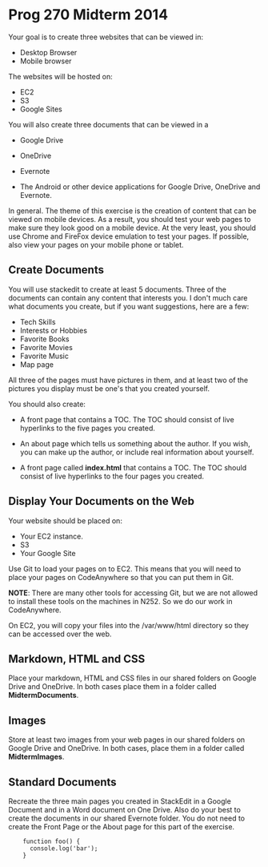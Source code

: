 # Prog 270 Midterm 2014

Your goal is to create three websites that can be viewed in:

- Desktop Browser
- Mobile browser

The websites will be hosted on:

- EC2
- S3
- Google Sites

 You will also create three documents that can be viewed in a

- Google Drive
- OneDrive
- Evernote

- The Android or other device applications for Google Drive, OneDrive and Evernote.


In general. The theme of this exercise is the creation of content that can be viewed on mobile devices. As a result, you should test your web pages to make sure they look good on a mobile device. At the very least, you should use Chrome and FireFox device emulation to test your pages. If possible, also view your pages on your mobile phone or tablet.

## Create Documents

You will use stackedit to create at least 5 documents. Three of the documents can contain any content that interests you. I don't much care what documents you create, but if you want suggestions, here are a few:

- Tech Skills
- Interests or Hobbies
- Favorite Books
- Favorite Movies
- Favorite Music 
- Map page

All three of the pages must have pictures in them, and at least two of the pictures you display must be one's that you created yourself.

You should also create:

- A front page that contains a TOC. The TOC should consist of live hyperlinks to the five pages you created. 

- An about page which tells us something about the author. If you wish, you can make up the author, or include real information about yourself.
- A front page called **index.html** that contains a TOC. The TOC should consist of live hyperlinks to the four pages you created.

## Display Your Documents on the Web

Your website should be placed on:

- Your EC2 instance.
- S3 
- Your Google Site

Use Git to load your pages on to EC2. This means that you will need to place your pages on CodeAnywhere so that you can put them in Git.

**NOTE**: There are many other tools for accessing Git, but we are not allowed to install these tools on the machines in N252. So we do our work in CodeAnywhere.

On EC2, you will copy your files into the /var/www/html directory so they can be accessed over the web.

## Markdown, HTML and CSS

Place your markdown, HTML and CSS files in our shared folders on Google Drive and OneDrive. In both cases place them in a folder called **MidtermDocuments**.

## Images

Store at least two images from your web pages in our shared folders on Google Drive and OneDrive. In both cases, place them in a folder called **MidtermImages**.

## Standard Documents

Recreate the three main pages you created in StackEdit in a Google Document and in a Word document on One Drive. Also do your best to create the documents in our shared Evernote folder. You do not need to create the Front Page or the About page for this part of the exercise.

```
	function foo() {
	  console.log('bar');
	}
```


